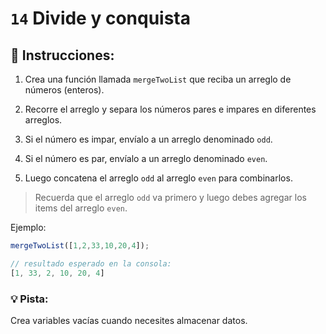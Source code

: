 # `14` Divide y conquista

## 📝 Instrucciones:

1. Crea una función llamada `mergeTwoList` que reciba un arreglo de números (enteros).

2. Recorre el arreglo y separa los números pares e impares en diferentes arreglos.

3. Si el número es impar, envíalo a un arreglo denominado `odd`.

4. Si el número es par, envíalo a un arreglo denominado `even`.

5. Luego concatena el arreglo `odd` al arreglo `even` para combinarlos. 

> Recuerda que el arreglo `odd` va primero y luego debes agregar los items del arreglo `even`.

Ejemplo:

```js
mergeTwoList([1,2,33,10,20,4]);

// resultado esperado en la consola:
[1, 33, 2, 10, 20, 4]
```

### 💡 Pista:

Crea variables vacías cuando necesites almacenar datos.